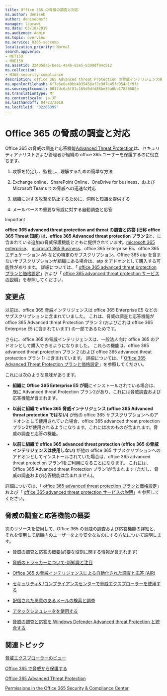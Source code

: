 ```yaml
---
title: Office 365 の脅威の調査と対応
ms.author: deniseb
author: denisebmsft
manager: laurawi
ms.date: 03/18/2019
ms.audience: Admin
ms.topic: overview
ms.service: O365-seccomp
localization_priority: Normal
search.appverid:
- MET150
- MOE150
ms.assetid: 32405da5-bee1-4a4b-82e5-8399df94c512
ms.collection:
- M365-security-compliance
description: office 365 Advanced threat Protection の脅威インテリジェンス機能が、組織に対する脅威を調査し、マルウェア、フィッシング、および office 365 がユーザーに代わって検出したその他の攻撃に対応し、脅威を検索する方法について説明します。切り替える.
ms.openlocfilehash: 6f7e6e0a49bb4035458af2e9d7e45fd954a1f9fc
ms.sourcegitcommit: 0017dc6a5f81c165d9dfd88be39a6bb17856582e
ms.translationtype: MT
ms.contentlocale: ja-JP
ms.lasthandoff: 04/23/2019
ms.locfileid: "32265399"
---
```

# <a name="office-365-threat-investigation-and-response"></a>Office 365 の脅威の調査と対応

Office 365 の脅威の調査と応答機能[Advanced Threat Protection](office-365-atp.md)は、セキュリティアナリストおよび管理者が組織の office 365 ユーザーを保護するのに役立ちます。
  
1. 攻撃を特定し、監視し、理解するための簡単な方法
    
2. Exchange online、SharePoint Online、OneDrive for business、および Microsoft Teams での脅威への迅速な対応
    
3. 組織に対する攻撃を防止するために、洞察と知識を提供する

4. メールベースの重要な脅威に対する自動調査と応答
    
> [!IMPORTANT]
> **office 365 advanced threat protection and threat の調査と応答 (旧称 office 365 Threat 知能) は、office 365 Advanced threat protection プラン 2**と、に含まれている追加の脅威保護機能とともに提供されています。[microsoft 365 enterprise](https://www.microsoft.com/microsoft-365/enterprise/home)、 [microsoft 365 Business](https://www.microsoft.com/microsoft-365/business)、office 365 Enterprise E5、office 365 エデュケーション A5 などの特定のサブスクリプション。Office 365 atp を含まないサブスクリプションが組織にある場合は、atp をアドオンとして購入する可能性があります。 詳細については、「 [office 365 advanced threat protection プランと価格設定](https://products.office.com/exchange/advance-threat-protection)」および「 [office 365 advanced threat protection サービスの説明](https://docs.microsoft.com/office365/servicedescriptions/office-365-advanced-threat-protection-service-description#whats-new-in-office-365-advanced-threat-protection-atp)」を参照してください。 
  
## <a name="whats-changing"></a>変更点

以前は、office 365 脅威インテリジェンスは office 365 Enterprise E5 などのサブスクリプションに含まれていました。 これは、脅威の調査と応答機能が office 365 Advanced threat Protection プラン 2 (およびこれは office 365 Enterprise E5 に含まれています) の一部であるためです。 

さらに、office 365 の脅威インテリジェンスは、一般法人向け office 365 のアドオンとして購入できるようになりました。 これらの機能は、office 365 advanced threat protection プラン 2 (および office 365 advanced threat protection プラン 1) に含まれています。 詳細については、「 [Office 365 Advanced Threat Protection プランと価格設定](https://products.office.com/exchange/advance-threat-protection)」を参照してください。

これには次のような意味があります。

- **組織に Office 365 Enterprise E5 が既**にインストールされている場合は、既に Advanced threat Protection プラン2があり、これには脅威調査および応答機能が含まれます。

- **以前に組織で office 365 脅威インテリジェンス (office 365 Advanced threat protection ではない)** が他の office 365 サブスクリプションへのアドオンとして使用されていた場合、office 365 advanced threat protection プラン2が使用されるようになります。これには次のものが含まれます。脅威の調査と応答の機能。 

- **以前に組織で office 365 advanced threat protection (office 365 の脅威インテリジェンスは使用しない)** が他の office 365 サブスクリプションへのアドオンとしてインストールされていた場合は、office 365 advanced threat protection プラン1をご利用になることになります。 これには、Office 365 Advanced threat Protection プラン1が含まれます (ただし、脅威の調査および応答機能は含まれません)。

詳細については、「 [office 365 advanced threat protection プランと価格設定](https://products.office.com/exchange/advance-threat-protection)」および「 [office 365 advanced threat protection サービスの説明](https://docs.microsoft.com/office365/servicedescriptions/office-365-advanced-threat-protection-service-description#whats-new-in-office-365-advanced-threat-protection-atp)」を参照してください。

## <a name="get-started-with-threat-investigation-and-response-capabilities"></a>脅威の調査と応答機能の概要

次のリソースを使用して、Office 365 の脅威の調査および応答機能の詳細と、それを使用して組織内のユーザーをより安全なものにする方法について説明します。
  
- [脅威の調査と応答の概要](get-started-with-ti.md)(必要な役割に関する情報が含まれます) 
    
- [脅威のトラッカーについて-新知識と注目](threat-trackers.md)

- [Office 365 の脅威インテリジェンスによる自動化された調査と応答 (AIR)](automated-investigation-response-office.md)

- [セキュリティ&amp; /コンプライアンスセンターで脅威エクスプローラーを使用する](use-explorer-in-security-and-compliance.md)
    
- [配信された悪意のあるメールの検索と調査](investigate-malicious-email-that-was-delivered.md)
    
- [アタックシミュレータを使用する](attack-simulator.md)
    
- [脅威の調査と応答を Windows Defender Advanced threat Protection と統合する](integrate-office-365-ti-with-wdatp.md)
    
## <a name="related-topics"></a>関連トピック

[脅威エクスプローラーのビュー](threat-explorer-views.md)

[Office 365 で脅威から保護する](protect-against-threats.md)
  
[Office 365 Advanced Threat Protection](office-365-atp.md)
  
[Permissions in the Office 365 Security &amp; Compliance Center](permissions-in-the-security-and-compliance-center.md)
 

